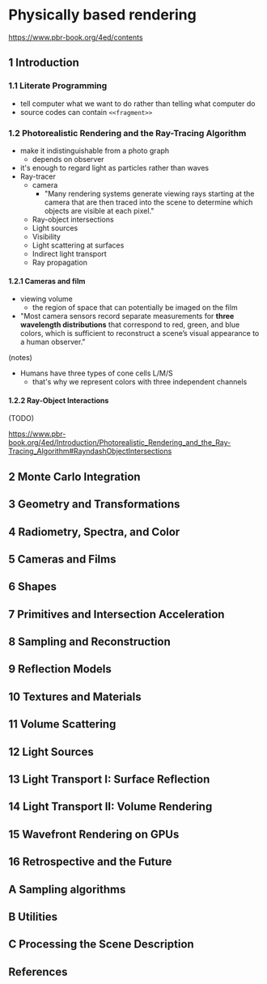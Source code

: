 # Physically based rendering

https://www.pbr-book.org/4ed/contents



## 1 Introduction

### 1.1 Literate Programming

- tell computer what we want to do rather than telling what computer do
- source codes can contain `<<fragment>>`

### 1.2 Photorealistic Rendering and the Ray-Tracing Algorithm

- make it indistinguishable from a photo graph
  - depends on observer
- it's enough to regard light as particles rather than waves
- Ray-tracer
  - camera
    - "Many rendering systems generate viewing rays starting at the camera that are then traced into the scene to determine which objects are visible at each pixel."
  - Ray-object intersections
  - Light sources
  - Visibility
  - Light scattering at surfaces
  - Indirect light transport
  - Ray propagation

#### 1.2.1 Cameras and film

- viewing volume
  - the region of space that can potentially be imaged on the film
- "Most camera sensors record separate measurements for **three wavelength distributions** that correspond to red, green, and blue colors, which is sufficient to reconstruct a scene’s visual appearance to a human observer."

(notes)

- Humans have three types of cone cells L/M/S
  - that's why we represent colors with three independent channels

#### 1.2.2 Ray-Object Interactions

(TODO)

https://www.pbr-book.org/4ed/Introduction/Photorealistic_Rendering_and_the_Ray-Tracing_Algorithm#RayndashObjectIntersections

## 2 Monte Carlo Integration

## 3 Geometry and Transformations

## 4 Radiometry, Spectra, and Color

## 5 Cameras and Films

## 6 Shapes

## 7 Primitives and Intersection Acceleration 

## 8 Sampling and Reconstruction

## 9 Reflection Models

## 10 Textures and Materials

## 11 Volume Scattering

## 12 Light Sources

## 13 Light Transport I: Surface Reflection

## 14 Light Transport II: Volume Rendering

## 15 Wavefront Rendering on GPUs

## 16 Retrospective and the Future

## A Sampling algorithms

## B Utilities

## C Processing the Scene Description

## References